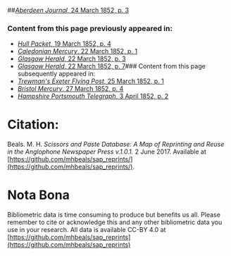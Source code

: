 ##[*Aberdeen Journal*, 24 March 1852, p. 3](https://mhbeals.github.io/sap_html/Aberdeen-Journal/Aberdeen-Journal-24-March-1852-p-3)

### Content from this page previously appeared in:
+ [*Hull Packet*, 19 March 1852, p. 4](https://mhbeals.github.io/sap_html/Hull-Packet/Hull-Packet-19-March-1852-p-4)
+ [*Caledonian Mercury*, 22 March 1852, p. 1](https://mhbeals.github.io/sap_html/Caledonian-Mercury/Caledonian-Mercury-22-March-1852-p-1)
+ [*Glasgow Herald*, 22 March 1852, p. 3](https://mhbeals.github.io/sap_html/Glasgow-Herald/Glasgow-Herald-22-March-1852-p-3)
+ [*Glasgow Herald*, 22 March 1852, p. 7](https://mhbeals.github.io/sap_html/Glasgow-Herald/Glasgow-Herald-22-March-1852-p-7)### Content from this page subsequently appeared in:
+ [*Trewman's Exeter Flying Post*, 25 March 1852, p. 1](https://mhbeals.github.io/sap_html/Trewman's-Exeter-Flying-Post/Trewman's-Exeter-Flying-Post-25-March-1852-p-1)
+ [*Bristol Mercury*, 27 March 1852, p. 4](https://mhbeals.github.io/sap_html/Bristol-Mercury/Bristol-Mercury-27-March-1852-p-4)
+ [*Hampshire Portsmouth Telegraph*, 3 April 1852, p. 2](https://mhbeals.github.io/sap_html/Hampshire-Portsmouth-Telegraph/Hampshire-Portsmouth-Telegraph-3-April-1852-p-2)
                    
# Citation: 

Beals. M. H. *Scissors and Paste Database: A Map of Reprinting and Reuse in the Anglophone Newspaper Press v.1.0.1.* 2 June 2017. Available at [https://github.com/mhbeals/sap_reprints/](https://github.com/mhbeals/sap_reprints/). 
                    
# Nota Bona

Bibliometric data is time consuming to produce but benefits us all. Please remember to cite or acknowledge this and any other bibliometric data you use in your research. All data is available CC-BY 4.0 at [https://github.com/mhbeals/sap_reprints](https://github.com/mhbeals/sap_reprints)
